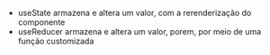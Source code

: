 - useState
  armazena e altera um valor, com a rerenderização do componente
- useReducer
  armazena e altera um valor, porem, por meio de uma função customizada